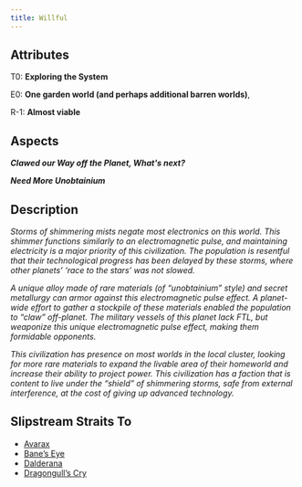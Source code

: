 ```yaml
---
title: Willful
---
```


## Attributes

T0: **Exploring the System**

E0: **One garden world (and perhaps additional barren worlds)**,

R-1: **Almost viable**

## Aspects

***Clawed our Way off the Planet, What's next?***

***Need More Unobtainium***

## Description

*Storms of shimmering mists negate most electronics on this world. This shimmer functions similarly to an electromagnetic pulse, and maintaining electricity is a major priority of this civilization. The population is resentful that their technological progress has been delayed by these storms, where other planets’ ‘race to the stars’ was not slowed.*

*A unique alloy made of rare materials (of “unobtainium” style) and secret metallurgy can armor against this electromagnetic pulse effect. A planet-wide effort to gather a stockpile of these materials enabled the population to “claw” off-planet. The military vessels of this planet lack FTL, but weaponize this unique electromagnetic pulse effect, making them formidable opponents.*

*This civilization has presence on most worlds in the local cluster, looking for more rare materials to expand the livable area of their homeworld and increase their ability to project power. This civilization has a faction that is content to live under the “shield” of shimmering storms, safe from external interference, at the cost of giving up advanced technology.*

## Slipstream Straits To

* [Avarax](avarax)
* [Bane’s Eye](banes-eye)
* [Dalderana](dalderana)
* [Dragongull’s Cry](dragongulls-cry)